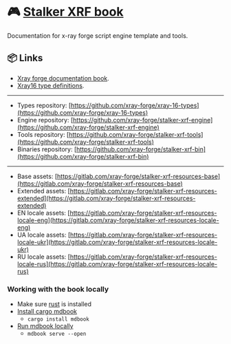 # 🎮 [Stalker XRF book](https://xray-forge.github.io/stalker-xrf-book)

Documentation for x-ray forge script engine template and tools.

## 📦 Links

- [Xray forge documentation book](https://xray-forge.github.io/stalker-xrf-book).
- [Xray16 type definitions](https://xray-forge.github.io/xray-16-types/modules.html).

---

- Types repository: [https://github.com/xray-forge/xray-16-types](https://github.com/xray-forge/xray-16-types)
- Engine repository: [https://github.com/xray-forge/stalker-xrf-engine](https://github.com/xray-forge/stalker-xrf-engine)
- Tools repository: [https://github.com/xray-forge/stalker-xrf-tools](https://github.com/xray-forge/stalker-xrf-tools)
- Binaries repository: [https://github.com/xray-forge/stalker-xrf-bin](https://github.com/xray-forge/stalker-xrf-bin)

---

- Base assets: [https://gitlab.com/xray-forge/stalker-xrf-resources-base](https://gitlab.com/xray-forge/stalker-xrf-resources-base)
- Extended assets: [https://gitlab.com/xray-forge/stalker-xrf-resources-extended](https://gitlab.com/xray-forge/stalker-xrf-resources-extended)
- EN locale assets: [https://gitlab.com/xray-forge/stalker-xrf-resources-locale-eng](https://gitlab.com/xray-forge/stalker-xrf-resources-locale-eng)
- UA locale assets: [https://gitlab.com/xray-forge/stalker-xrf-resources-locale-ukr](https://gitlab.com/xray-forge/stalker-xrf-resources-locale-ukr)
- RU locale assets: [https://gitlab.com/xray-forge/stalker-xrf-resources-locale-rus](https://gitlab.com/xray-forge/stalker-xrf-resources-locale-rus)

### Working with the book locally

- Make sure [rust](https://www.rust-lang.org/) is installed
- [Install cargo mdbook](https://rust-lang.github.io/mdBook/guide/installation.html)
  - `cargo install mdbook`
- [Run mdbook locally](https://rust-lang.github.io/mdBook/guide/creating.html)
  - `mdbook serve --open`
